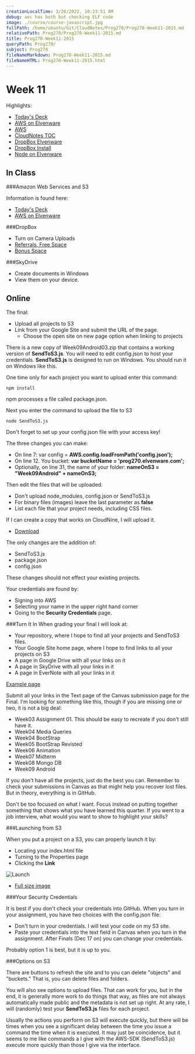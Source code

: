 ```yaml
---
creationLocalTime: 3/26/2022, 10:23:51 AM
debug: aec has both but checking ELF code
image: ./course/course-javascript.jpg
fullPath: /home/ubuntu/Git/CloudNotes/Prog270/Prog270-Week11-2015.md
relativePath: Prog270/Prog270-Week11-2015.md
title: Prog270-Week11-2015
queryPath: Prog270/
subject: Prog270
fileNameMarkdown: Prog270-Week11-2015.md
fileNameHTML: Prog270-Week11-2015.html
---
```



<!-- toc -->
<!-- tocstop -->

Week 11
=======

Highlights:

- [Today's Deck](http://bit.ly/Rzi2Da)
- [AWS on Elvenware](http://www.elvenware.com/charlie/development/cloud/WebServices.html#aws)
- [AWS](http://aws.amazon.com/)
- [CloudNotes TOC](../CloudNotes.html)
- [DropBox Elvenware](http://www.elvenware.com/charlie/development/cloud/DropBox.html)
- [DropBox Install](https://www.dropbox.com/install)
- [Node on Elvenware](http://www.elvenware.com/charlie/development/web/JavaScript/NodeJs.html)

In Class
--------

###Amazon Web Services and S3

Information is found here:

- [Today's Deck](http://bit.ly/Rzi2Da)
- [AWS on Elvenware](http://www.elvenware.com/charlie/development/cloud/WebServices.html#aws)

###DropBox

- Turn on Camera Uploads
- [Referrals, Free Space](https://www.dropbox.com/referrals)
- [Bonus Space](https://www.dropbox.com/account/bonus)

###SkyDrive

- Create documents in Windows
- View them on your device.

Online
------

The final:

- Upload all projects to S3
- Link from your Google Site and submit the URL of the page.
	- Choose the open site on new page option when linking to projects
	
There is a new copy of Week09Android03.zip that contains a working 
version of **SendToS3.js**. You will need to edit config.json to host
your credentials. **SendToS3.js** is designed to run on Windows. You
should run it on Windows like this.

One time only for each project you want to upload enter this command:

	npm install
	
npm  processes a file called package.json.

Next you enter the command to upload the file to S3  

	node SendToS3.js
	
Don't forget to set up your config.json file with your access key!

The three changes you can make:

- On line 7: var config = **AWS.config.loadFromPath('config.json');**
- On line 12. You bucket: **var bucketName = 'prog270.elvenware.com';**
- Optionally, on line 31, the name of your folder: **nameOnS3 = "Week09Android" + nameOnS3;**

Then edit the files that will be uploaded. 

- Don't upload node_modules, config.json or SendToS3.js
- For binary files (images) leave the last parameter as **false**
- List each file that your project needs, including CSS files.

If I can create a copy that works on CloudNine, I will upload it.

- [Download](https://bc.instructure.com/courses/834458/assignments/3016277)

The only changes are the addition of:

- SendToS3.js
- package.json
- config.json

These changes should not effect your existing projects. 

Your credentials are found by:

- Signing into AWS
- Selecting your name in the upper right hand corner
- Going to the **Security Credentials** page.

###Turn It In
When grading your final I will look at:

- Your repository, where I hope to find all your projects and SendToS3 files.
- Your Google Site home page, where I hope to find links to all your
projects on S3
- A page in Google Drive with all your links on it
- A page in SkyDrive with all your links in it
- A page in EverNote with all your links in it

[Example page](https://sites.google.com/site/elvenware/home/prog270)

Submit all your links in the Text page of the Canvas submission page for
the Final. I'm looking for something like this, though if you are 
missing one or two, it is not a big deal:

- Week03 Assignment 01. This should be easy to recreate if you don't still have it.
- Week04 Media Queries
- Week04 BootStrap
- Week05 BootStrap Revisted
- Week06 Animation
- Week07 Midterm
- Week08 Mongo DB
- Week09 Android

If you don't have all the projects, just do the best you can. Remember
to check your submissions in Canvas as that might help you recover lost
files. But in theory, everything is in GitHub.

Don't be too focused on what I want. Focus instead on putting together
something that shows what you have learned this quarter. If you went to
a job interview, what would you want to show to highlight your skills?

###Launching from S3

When you put a project on a S3, you can properly launch it by:

- Locating your index.html file
- Turning to the Properties page
- Clicking the **Link**

![Launch](../Images/P270S301.png)

- [Full size image](../Images/P270S301.png)

###Your Security Credentials

It is best if you don't check your credentials into GitHub. When you 
turn in your assignment, you have two choices with the config.json 
file:

- Don't turn in your credentials. I will test your code on my
S3 site.
- Paste your credentials into the text field in Canvas when you
turn in the assignment. After Finals (Dec 17 on) you
can change your credentials. 

Probably option 1 is best, but it is up to you. 

###Options on S3

There are buttons to refresh the site and to you can delete "objects"
and "buckets." That is, you can delete files and folders.

You will also see options to upload files. That can work for you, 
but in the end, it is generally more work to do things that way, as 
files are not always automatically made public and the metadata is 
not set up right. At any rate, I will (randomly) test your 
**SendToS3.js** files for each project.

Usually the actions you perform on S3 will execute quickly, but
there will be times when you see a significant delay between the 
time you issue a command the time when it is executed. It may just
be coincidence, but it seems to me like commands a I give with
the AWS-SDK (SendToS3.js) execute more quickly than those I give 
via the interface.
